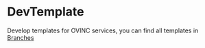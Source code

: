 # DevTemplate

Develop templates for OVINC services, you can find all templates in [Branches](https://github.com/OVINC-CN/DevTemplate/branches/all?query=template_)
